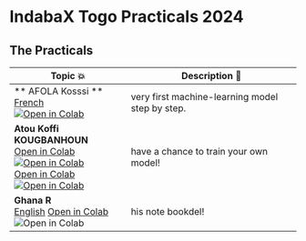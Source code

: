 # IndabaX Togo Practicals 2024

## The Practicals

| Topic 💥 | Description 📘 |
|----------|----------------|
| ** AFOLA Kosssi ** <br> [French](https://github.com/CoTIA/ML_for_Bio_IndabaX_Togo/blob/main/ML_for_Bio_Indaba_PracticaI_indabaX_Togo_2024.ipynb) <br> [![Open in Colab](https://colab.research.google.com/assets/colab-badge.svg)](https://colab.research.google.com/drive/1EwBdA2us6Ddw2S_d0rp0SJ4gt-K1NAuW?usp=sharing) | very first machine-learning model step by step. |
| **Atou Koffi KOUGBANHOUN** <br> [Open in Colab](#) <br> [![Open in Colab](https://colab.research.google.com/assets/colab-badge.svg)](https://drive.google.com/file/d/11LcOHjEfq8i2u_5PL_wZvEw41OuAJIle/view?usp=sharing) <br> [Open in Colab](#) <br> [![Open in Colab](https://colab.research.google.com/assets/colab-badge.svg)](https://drive.google.com/file/d/1pZH94b7fnm_Rgb5X8CGwrdyHURr0QXPp/view?usp=sharing) | have a chance to train your own model! |
| **Ghana R** <br> [English](#) [Open in Colab](#) <br> ![Open in Colab](https://colab.research.google.com/assets/colab-badge.svg) | his note bookdel! |

